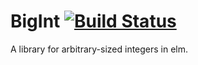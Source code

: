 BigInt [![Build Status](https://travis-ci.org/maxsnew/BigInt.svg?branch=master)](https://travis-ci.org/maxsnew/BigInt)
===================

A library for arbitrary-sized integers in elm.
